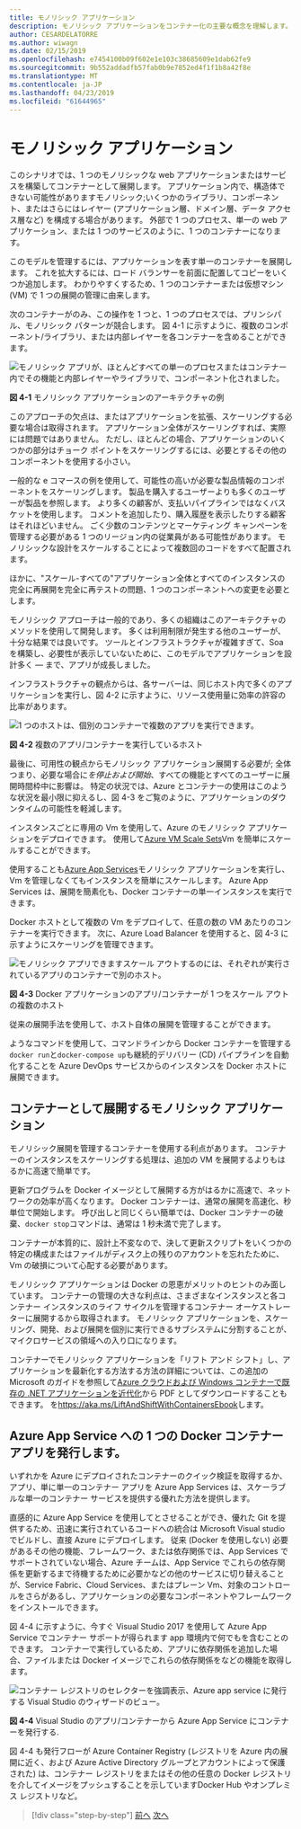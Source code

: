 ```yaml
---
title: モノリシック アプリケーション
description: モノリシック アプリケーションをコンテナー化の主要な概念を理解します。
author: CESARDELATORRE
ms.author: wiwagn
ms.date: 02/15/2019
ms.openlocfilehash: e7454100b09f602e1e103c38685609e1dab62fe9
ms.sourcegitcommit: 9b552addadfb57fab0b9e7852ed4f1f1b8a42f8e
ms.translationtype: MT
ms.contentlocale: ja-JP
ms.lasthandoff: 04/23/2019
ms.locfileid: "61644965"
---
```

# <a name="monolithic-applications"></a>モノリシック アプリケーション

このシナリオでは、1 つのモノリシックな web アプリケーションまたはサービスを構築してコンテナーとして展開します。 アプリケーション内で、構造体できない可能性がありますモノリシック;いくつかのライブラリ、コンポーネント、またはさらにはレイヤー (アプリケーション層、ドメイン層、データ アクセス層など) を構成する場合があります。 外部で 1 つのプロセス、単一の web アプリケーション、または 1 つのサービスのように、1 つのコンテナーになります。

このモデルを管理するには、アプリケーションを表す単一のコンテナーを展開します。 これを拡大するには、ロード バランサーを前面に配置してコピーをいくつか追加します。 わかりやすくするため、1 つのコンテナーまたは仮想マシン (VM) で 1 つの展開の管理に由来します。

次のコンテナーがのみ、この操作を 1 つと、1 つのプロセスでは、プリンシパル、モノリシック パターンが競合します。 図 4-1 に示すように、複数のコンポーネント/ライブラリ、または内部レイヤーを各コンテナーを含めることができます。

![モノリシック アプリが、ほとんどすべての単一のプロセスまたはコンテナー内でその機能と内部レイヤーやライブラリで、コンポーネント化されました。](./media/image1.png)

**図 4-1** モノリシック アプリケーションのアーキテクチャの例

このアプローチの欠点は、またはアプリケーションを拡張、スケーリングする必要な場合は取得されます。 アプリケーション全体がスケーリングすれば、実際には問題ではありません。 ただし、ほとんどの場合、アプリケーションのいくつかの部分はチョーク ポイントをスケーリングするには、必要とするその他のコンポーネントを使用する小さい。

一般的な e コマースの例を使用して、可能性の高いが必要な製品情報のコンポーネントをスケーリングします。 製品を購入するユーザーよりも多くのユーザーが製品を参照します。 より多くの顧客が、支払いパイプラインではなくバスケットを使用します。 コメントを追加したり、購入履歴を表示したりする顧客はそれほどいません。 ごく少数のコンテンツとマーケティング キャンペーンを管理する必要がある 1 つのリージョン内の従業員がある可能性があります。 モノリシックな設計をスケールすることによって複数回のコードをすべて配置されます。

ほかに、"スケール-すべての"アプリケーション全体とすべてのインスタンスの完全に再展開を完全に再テストの問題、1 つのコンポーネントへの変更を必要とします。

モノリシック アプローチは一般的であり、多くの組織はこのアーキテクチャのメソッドを使用して開発します。 多くは利用制限が発生する他のユーザーが、十分な結果では良いです。 ツールとインフラストラクチャが複雑すぎて、Soa を構築し、必要性が表示していないために、このモデルでアプリケーションを設計多く — まで、アプリが成長しました。

インフラストラクチャの観点からは、各サーバーは、同じホスト内で多くのアプリケーションを実行し、図 4-2 に示すように、リソース使用量に効率の許容の比率があります。

![1 つのホストは、個別のコンテナーで複数のアプリを実行できます。](./media/image2.png)

**図 4-2** 複数のアプリ/コンテナーを実行しているホスト

最後に、可用性の観点からモノリシック アプリケーション展開する必要が; 全体つまり、必要な場合に*を停止および開始*、すべての機能とすべてのユーザーに展開時間枠中に影響は。 特定の状況では、Azure とコンテナーの使用はこのような状況を最小限に抑えるし、図 4-3 をご覧のように、アプリケーションのダウンタイムの可能性を軽減します。

インスタンスごとに専用の Vm を使用して、Azure のモノリシック アプリケーションをデプロイできます。 使用して[Azure VM Scale Sets](https://docs.microsoft.com/azure/virtual-machine-scale-sets/)Vm を簡単にスケールすることができます。

使用することも[Azure App Services](https://azure.microsoft.com/services/app-service/)モノリシック アプリケーションを実行し、Vm を管理しなくてもインスタンスを簡単にスケールします。 Azure App Services は、展開を簡素化も、Docker コンテナーの単一インスタンスを実行できます。

Docker ホストとして複数の Vm をデプロイして、任意の数の VM あたりのコンテナーを実行できます。 次に、Azure Load Balancer を使用すると、図 4-3 に示すようにスケーリングを管理できます。

![モノリシック アプリできますスケール アウトするのには、それぞれが実行されているアプリのコンテナーで別のホスト。](./media/image3.png)

**図 4-3** Docker アプリケーションのアプリ/コンテナーが 1 つをスケール アウトの複数のホスト

従来の展開手法を使用して、ホスト自体の展開を管理することができます。

ようなコマンドを使用して、コマンドラインから Docker コンテナーを管理する`docker run`と`docker-compose up`も継続的デリバリー (CD) パイプラインを自動化することを Azure DevOps サービスからのインスタンスを Docker ホストに展開できます。

## <a name="monolithic-application-deployed-as-a-container"></a>コンテナーとして展開するモノリシック アプリケーション

モノリシック展開を管理するコンテナーを使用する利点があります。 コンテナーのインスタンスをスケーリングする処理は、追加の VM を展開するよりもはるかに高速で簡単です。

更新プログラムを Docker イメージとして展開する方がはるかに高速で、ネットワークの効率が高くなります。 Docker コンテナーは、通常の展開を高速化、秒単位で開始します。 呼び出しと同じくらい簡単では、Docker コンテナーの破棄、`docker stop`コマンドは、通常は 1 秒未満で完了します。

コンテナーが本質的に、設計上不変なので、決して更新スクリプトをいくつかの特定の構成またはファイルがディスク上の残りのアカウントを忘れたために、Vm の破損について心配する必要があります。

モノリシック アプリケーションは Docker の恩恵がメリットのヒントのみ面しています。 コンテナーの管理の大きな利点は、さまざまなインスタンスと各コンテナー インスタンスのライフ サイクルを管理するコンテナー オーケストレーターに展開するから取得されます。 モノリシック アプリケーションを、スケーリング、開発、および展開を個別に実行できるサブシステムに分割することが、マイクロサービスの領域への入り口になります。

コンテナーでモノリシック アプリケーションを「リフト アンド シフト」し、アプリケーションを最新化する方法する方法の詳細については、この追加の Microsoft のガイドを参照して[Azure クラウドおよび Windows コンテナーで既存の .NET アプリケーションを近代化](../../modernize-with-azure-and-containers/index.md)から PDF としてダウンロードすることもできます。 を<https://aka.ms/LiftAndShiftWithContainersEbook>します。

## <a name="publish-a-single-docker-container-app-to-azure-app-service"></a>Azure App Service への 1 つの Docker コンテナー アプリを発行します。

いずれかを Azure にデプロイされたコンテナーのクイック検証を取得するか、アプリ、単に単一のコンテナー アプリを Azure App Services は、スケーラブルな単一のコンテナー サービスを提供する優れた方法を提供します。

直感的に Azure App Service を使用してとさせることができ、優れた Git を提供するため、迅速に実行されているコードへの統合は Microsoft Visual studio でビルドし、直接 Azure にデプロイします。 従来 (Docker を使用しない) 必要があるその他の機能、フレームワーク、または依存関係では、App Services でサポートされていない場合、Azure チームは、App Service でこれらの依存関係を更新するまで待機するために必要かなどの他のサービスに切り替えることが、Service Fabric、Cloud Services、またはプレーン Vm、対象のコントロールをさらがあるし、アプリケーションの必要なコンポーネントやフレームワークをインストールできます。

図 4-4 に示すように、今すぐ Visual Studio 2017 を使用して Azure App Service でコンテナー サポートが得られます app 環境内で何でもを含むことのできます。 コンテナーで実行しているため、アプリに依存関係を追加した場合、ファイルまたは Docker イメージでこれらの依存関係をなどの機能を取得します。

![コンテナー レジストリのセレクターを強調表示、Azure app service に発行する Visual Studio のウィザードのビュー。](./media/image4.png)

**図 4-4** Visual Studio のアプリ/コンテナーから Azure App Service にコンテナーを発行する.

図 4-4 も発行フローが Azure Container Registry (レジストリを Azure 内の展開に近く、および Azure Active Directory グループとアカウントによって保護された) は、コンテナー レジストリをまたはその他の任意の Docker レジストリを介してイメージをプッシュすることを示していますDocker Hub やオンプレミス レジストリなど。

>[!div class="step-by-step"]
>[前へ](common-container-design-principles.md)
>[次へ](state-and-data-in-docker-applications.md)
